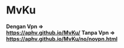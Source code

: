 # MvKu
<b>Dengan Vpn =><br/>https://aphv.github.io/MvKu/</b>
<b>Tanpa Vpn =><br/>https://aphv.github.io/MvKu/no/novpn.html</b>
